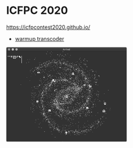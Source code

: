 ICFPC 2020
==
https://icfpcontest2020.github.io/

- [warmup transcoder](https://paiv.github.io/icfpc2020/warmup)

<img src="arrival.png" width="320">

